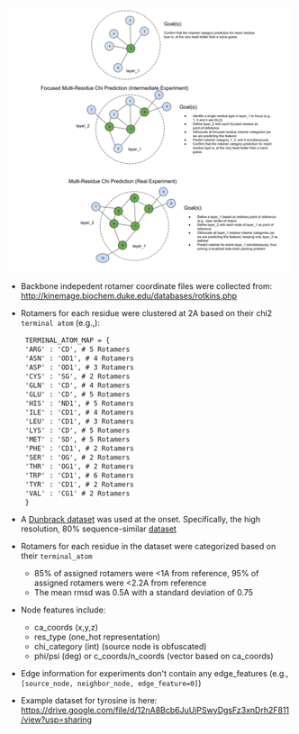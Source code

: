 
![experiments](https://github.com/vwslz/se3_transformer/blob/master/data/misc/dl-experiments.png)
* Backbone indepedent rotamer coordinate files were collected from: http://kinemage.biochem.duke.edu/databases/rotkins.php
* Rotamers for each residue were clustered at 2A based on their chi2 `terminal atom` (e.g.,):
 
   ``` # 1 Rotamer for ALA, GLY, PRO
    TERMINAL_ATOM_MAP = {
    'ARG' : 'CD', # 5 Rotamers
    'ASN' : 'OD1', # 4 Rotamers
    'ASP' : 'OD1', # 3 Rotamers
    'CYS' : 'SG', # 2 Rotamers
    'GLN' : 'CD', # 4 Rotamers
    'GLU' : 'CD', # 5 Rotamers
    'HIS' : 'ND1', # 5 Rotamers
    'ILE' : 'CD1', # 4 Rotamers
    'LEU' : 'CD1', # 3 Rotamers
    'LYS' : 'CD', # 5 Rotamers
    'MET' : 'SD', # 5 Rotamers
    'PHE' : 'CD1', # 2 Rotamers
    'SER' : 'OG', # 2 Rotamers
    'THR' : 'OG1', # 2 Rotamers
    'TRP' : 'CD1', # 6 Rotamers
    'TYR' : 'CD1', # 2 Rotamers
    'VAL' : 'CG1' # 2 Rotamers
    }
  ``` 
 * A [Dunbrack dataset](http://dunbrack.fccc.edu/Guoli/pisces_download.php) was used at the onset.  Specifically, the high resolution, 80% sequence-similar [dataset](http://dunbrack.fccc.edu/Guoli/culledpdb_hh/cullpdb_pc80_res2.0_R0.25_d210225_chains22717.gz)
* Rotamers for each residue in the dataset were categorized based on their `terminal_atom` 
  - 85% of assigned rotamers were <1A from reference, 95% of assigned rotamers were <2.2A from reference
  - The mean rmsd was 0.5A with a standard deviation of 0.75
* Node features include:
  - ca_coords (x,y,z)
  - res_type (one_hot representation)
  - chi_category (int) (source node is obfuscated)
  - phi/psi (deg) or c_coords/n_coords (vector based on ca_coords)
* Edge information for experiments don't contain any edge_features (e.g., `[source_node, neighbor_node, edge_feature=0]`)
* Example dataset for tyrosine is here: https://drive.google.com/file/d/12nA8Bcb6JuUjPSwyDgsFz3xnDrh2F811/view?usp=sharing
